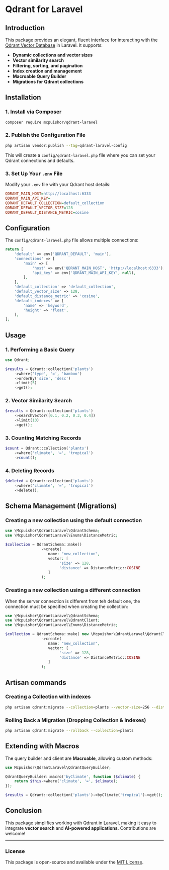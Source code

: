 # Qdrant for Laravel

## Introduction
This package provides an elegant, fluent interface for interacting with the [Qdrant Vector Database](https://qdrant.tech/) in Laravel. It supports:

- **Dynamic collections and vector sizes**
- **Vector similarity search**
- **Filtering, sorting, and pagination**
- **Index creation and management**
- **Macroable Query Builder**
- **Migrations for Qdrant collections**

## Installation
### 1. Install via Composer
```sh
composer require mcpuishor/qdrant-laravel
```

### 2. Publish the Configuration File
```sh
php artisan vendor:publish --tag=qdrant-laravel-config
```
This will create a `config/qdrant-laravel.php` file where you can set your Qdrant connections and defaults.

### 3. Set Up Your `.env` File
Modify your `.env` file with your Qdrant host details:
```ini
QDRANT_MAIN_HOST=http://localhost:6333
QDRANT_MAIN_API_KEY=
QDRANT_DEFAULT_COLLECTION=default_collection
QDRANT_DEFAULT_VECTOR_SIZE=128
QDRANT_DEFAULT_DISTANCE_METRIC=cosine
```

## Configuration
The `config/qdrant-laravel.php` file allows multiple connections:
```php
return [
    'default' => env('QDRANT_DEFAULT', 'main'),
    'connections' => [
        'main' => [
            'host' => env('QDRANT_MAIN_HOST', 'http://localhost:6333'),
            'api_key' => env('QDRANT_MAIN_API_KEY', null),
        ],
    ],
    'default_collection' => 'default_collection',
    'default_vector_size' => 128,
    'default_distance_metric' => 'cosine',
    'default_indexes' => [
        'name' => 'keyword',
        'height' => 'float',
    ],
];
```

## Usage

### 1. Performing a Basic Query
```php
use Qdrant;

$results = Qdrant::collection('plants')
    ->where('type', '=', 'bamboo')
    ->orderBy('size', 'desc')
    ->limit(5)
    ->get();
```

### 2. Vector Similarity Search
```php
$results = Qdrant::collection('plants')
    ->searchVector([0.1, 0.2, 0.3, 0.4])
    ->limit(10)
    ->get();
```

### 3. Counting Matching Records
```php
$count = Qdrant::collection('plants')
    ->where('climate', '=', 'tropical')
    ->count();
```

### 4. Deleting Records
```php
$deleted = Qdrant::collection('plants')
    ->where('climate', '=', 'tropical')
    ->delete();
```

## Schema Management (Migrations)

### Creating a new collection using the default connection

```php
use \Mcpuishor\QdrantLaravel\QdrantSchema;
use \Mcpuishor\QdrantLaravel\Enums\DistanceMetric;

$collection = QdrantSchema::make()
                ->create(
                   name: "new_collection",
                   vector: [
                        'size' => 128,
                        'distance' => DistanceMetric::COSINE
                   ]
                );
```
### Creating a new collection using a different connection 
When the server connection is different from teh default one, the 
connection must be specified when creating the collection: 

```php
use \Mcpuishor\QdrantLaravel\QdrantSchema;
use \Mcpuishor\QdrantLaravel\QdrantClient;
use \Mcpuishor\QdrantLaravel\Enums\DistanceMetric;

$collection = QdrantSchema::make( new \Mcpuishor\QdrantLaravel\QdrantClient('backup') )
                ->create(
                   name: "new_collection",
                   vector: [
                        'size' => 128,
                        'distance' => DistanceMetric::COSINE
                   ]
                );
```

## Artisan commands
### Creating a Collection with indexes
```sh
php artisan qdrant:migrate --collection=plants --vector-size=256 --distance-metric=euclidean --indexes='{"species":"text","age":"integer"}'
```

### Rolling Back a Migration (Dropping Collection & Indexes)
```sh
php artisan qdrant:migrate --rollback --collection=plants
```

## Extending with Macros
The query builder and client are **Macroable**, allowing custom methods:
```php
use Mcpuishor\QdrantLaravel\QdrantQueryBuilder;

QdrantQueryBuilder::macro('byClimate', function ($climate) {
    return $this->where('climate', '=', $climate);
});

$results = Qdrant::collection('plants')->byClimate('tropical')->get();
```

## Conclusion
This package simplifies working with Qdrant in Laravel, making it easy to integrate **vector search** and **AI-powered applications**. Contributions are welcome!

---
### **License**
This package is open-source and available under the [MIT License](LICENSE).

